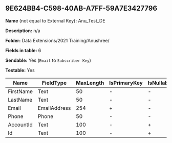 ## 9E624BB4-C598-40AB-A7FF-59A7E3427796

**Name** (not equal to External Key)**:** Anu_Test_DE

**Description:** n/a

**Folder:** Data Extensions/2021 Training/Anushree/

**Fields in table:** 6

**Sendable:** Yes (`Email` to `Subscriber Key`)

**Testable:** Yes

| Name | FieldType | MaxLength | IsPrimaryKey | IsNullable | DefaultValue |
| --- | --- | --- | --- | --- | --- |
| FirstName | Text | 50 | - | - |  |
| LastName | Text | 50 | - | - |  |
| Email | EmailAddress | 254 | + | - |  |
| Phone | Phone | 50 | - | - |  |
| AccountId | Text | 100 | - | + |  |
| Id | Text | 100 | - | + |  |
